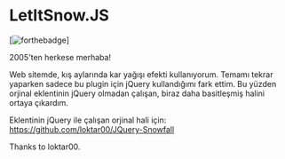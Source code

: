 # LetItSnow.JS
[![forthebadge](https://forthebadge.com/images/badges/made-with-javascript.svg)]

2005'ten herkese merhaba!

Web sitemde, kış aylarında kar yağışı efekti kullanıyorum. Temamı tekrar yaparken sadece bu plugin için jQuery kullandığımı fark ettim. Bu yüzden orjinal eklentinin jQuery olmadan çalışan, biraz daha basitleşmiş halini ortaya çıkardım.

Eklentinin jQuery ile çalışan orjinal hali için: https://github.com/loktar00/JQuery-Snowfall

Thanks to loktar00.
